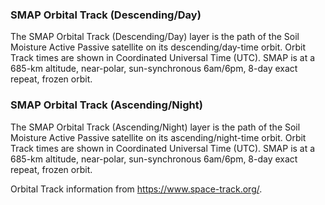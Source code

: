 ### SMAP Orbital Track (Descending/Day)
The SMAP Orbital Track (Descending/Day) layer is the path of the Soil Moisture Active Passive satellite on its descending/day-time orbit. Orbit Track times are shown in Coordinated Universal Time (UTC). SMAP is at a 685-km altitude, near-polar, sun-synchronous 6am/6pm, 8-day exact repeat, frozen orbit.

### SMAP Orbital Track (Ascending/Night)
The SMAP Orbital Track (Ascending/Night) layer is the path of the Soil Moisture Active Passive satellite on its ascending/night-time orbit. Orbit Track times are shown in Coordinated Universal Time (UTC). SMAP is at a 685-km altitude, near-polar, sun-synchronous 6am/6pm, 8-day exact repeat, frozen orbit.

Orbital Track information from <https://www.space-track.org/>.

